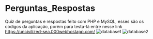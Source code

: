 # Perguntas_Respostas
Quiz de perguntas e respostas feito com PHP e MySQL, esses são os códigos da aplicação, porém para testa-lá entre nesse link https://uncivilized-sea.000webhostapp.com/
![database1](https://user-images.githubusercontent.com/79476059/137594891-31eb9a27-4612-4579-8eb2-82cedc813f24.PNG)
![database2](https://user-images.githubusercontent.com/79476059/137594899-02381f9b-692d-4547-8264-cb2f5cbf19c0.PNG)
